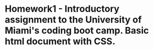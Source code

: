 # Homework1 - Introductory assignment to the University of Miami's coding boot camp. Basic html document with CSS. 
